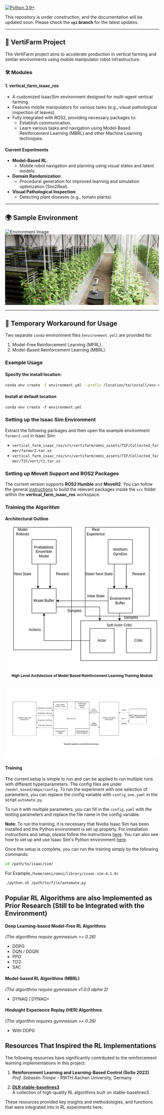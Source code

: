 [![Python 3.9+](https://img.shields.io/badge/python-3.7+-blue.svg)](https://www.python.org/downloads/release/python-360/)

This repository is under construction, and the documentation will be updated soon. Please check the **`vpi` branch** for the latest updates.

---

## 🌱 **VertiFarm Project**
The VertiFarm project aims to accelerate production in vertical farming and similar environments using mobile manipulator robot infrastructure.

### 🛠️ Modules
#### **1. vertical_farm_isaac_ros**
- A customized IsaacSim environment designed for multi-agent vertical farming.
- Features mobile manipulators for various tasks (e.g., visual pathological inspection of leaves).
- Fully integrated with ROS2, providing necessary packages to:
  - Establish communication.
  - Learn various tasks and navigation using Model-Based Reinforcement Learning (MBRL) and other Machine Learning techniques.

#### **Current Experiments**
- **Model-Based RL**:
  - Mobile robot navigation and planning using visual states and latent models.
- **Domain Randomization**:
  - Procedural generation for improved learning and simulation optimization (Sim2Real).
- **Visual Pathological Inspection**:
  - Detecting plant diseases (e.g., tomato plants).

---

## 🌍 **Sample Environment**
![Environment Image](docs/env.png)
![Tomato Inspection](docs/tif.png)

---

## 🔧 **Temporary Workaround for Usage**
Two separate `conda` environment files (`environment.yml`) are provided for:
1. Model-Free Reinforcement Learning (MFRL).
2. Model-Based Reinforcement Learning (MBRL).

### Example Usage
#### Specify the install location:
```bash
conda env create -f environment.yml --prefix /location/to/install/env-name
 ```
#### Install at default location
 ```
 conda env create -f environment.yml
 ```
### Setting up the Isaac Sim Environment

Extract the following packages and then open the example environment `farmer2.usd` in Isaac Sim:

- `vertical_farm_isaac_ros/src/vertifarm/omni_assets/TIF/Collected_farmer/farmer2.tar.xz`
- `vertical_farm_isaac_ros/src/vertifarm/omni_assets/TIF/Collected_farmer/TIF/vert/t1.tar.xz`

### Setting up MoveIt Support and ROS2 Packages

The current version supports **ROS2 Humble** and **MoveIt2**. You can follow the general [instructions](https://docs.ros.org/en/eloquent/Tutorials/Creating-Your-First-ROS2-Package.html#build-a-package) to build the relevant packages inside the `src` folder within the **vertical_farm_isaac_ros** workspace.

### Training the Algorithm

#### Architectural Outline

<p align="center">
  <img src="docs/arch_v2.png" alt="Block Diagram Outline" />
</p>

![Block Diagram Outline](docs/VertiFarm.png)
#### Training

The current setup is simple to run and can be applied to run multiple runs with different hyperparameters. The config files are under `/model_based/mbpo/config`. To run the experiment with one selection of parameters, you can replace the config variable with `config_one.yaml` in the script `automate.py`. 

To run it with multiple parameters, you can fill in the `config.yaml` with the testing parameters and replace the file name in the config variable.

**Note**: To run the training, it is necessary that Nvidia Isaac Sim has been installed and the Python environment is set up properly. For installation instructions and setup, please follow the instructions [here](https://docs.omniverse.nvidia.com/isaacsim/latest/installation/index.html). You can also see how to set up and use Isaac Sim's Python environment [here](https://docs.omniverse.nvidia.com/isaacsim/latest/manual_standalone_python.html).

Once the setup is complete, you can run the training simply by the following commands:

```bash
cd /path/to/isaac/sim/
```
For Example,```/home/omni/omni/library/isaac-sim-4.1.0/```
```bash
./python.sh /path/to/file/automate.py
```

## Popular RL Algorithms are also Implemented as Prior Research (Still to be Integrated with the Environment)

#### Deep Learning-based Model-Free RL Algorithms
*(The algorithms require gymnasium >= 0.26)*

- DDPG
- DQN / DDQN
- PPO
- TD3
- SAC

#### Model-based RL Algorithms (MBRL)
*(The algorithms require gymnasium v1.0.0 alpha 2)*

- DYNAQ / DYNAQ+

#### Hindsight Experience Replay (HER) Algorithms
*(The algorithm requires gymnasium >= 0.26)*

- With DDPG

## Resources That Inspired the RL Implementations

The following resources have significantly contributed to the reinforcement learning implementations in this project:

1. **Reinforcement Learning and Learning-Based Control (SoSe 2022)**  
   *Prof. Sebastin Trimpe* - RWTH Aachen University, Germany

2. **[DLR stable-baselines3](https://github.com/DLR-RM/stable-baselines3/tree/master)**  
   A collection of high-quality RL algorithms built on stable-baselines3.

These resources provided key insights and methodologies, and functions that were integrated into in RL experiments here.

